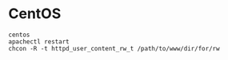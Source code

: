 # CentOS
```
centos 
apachectl restart
chcon -R -t httpd_user_content_rw_t /path/to/www/dir/for/rw
```
